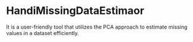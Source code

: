 # HandiMissingDataEstimaor
It is a user-friendly tool that utilizes the PCA approach to estimate missing values in a dataset efficiently.
